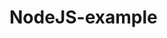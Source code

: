 # NodeJS-example

<!-- 
Blog API=

Tables: posts, users, tags, categories
posts: id, userid, title, description, tags, categories, createDate,
users: id, name, email, createdDate
tags: id, name
categories: id name

 -->
